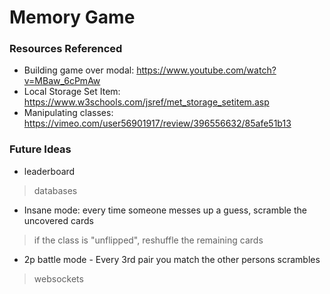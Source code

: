 # Memory Game

### Resources Referenced
- Building game over modal: https://www.youtube.com/watch?v=MBaw_6cPmAw
- Local Storage Set Item: https://www.w3schools.com/jsref/met_storage_setitem.asp
- Manipulating classes: https://vimeo.com/user56901917/review/396556632/85afe51b13

### Future Ideas
- leaderboard
> databases
- Insane mode: every time someone messes up a guess, scramble the uncovered cards
> if the class is "unflipped", reshuffle the remaining cards
- 2p battle mode - Every 3rd pair you match the other persons scrambles
> websockets